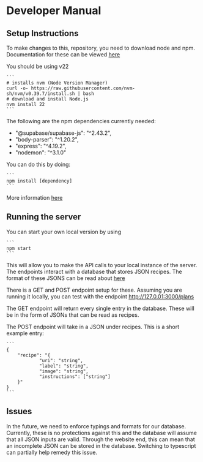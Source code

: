# Developer Manual
## Setup Instructions

To make changes to this, repository, you need to download node and npm.
Documentation for these can be viewed [here](https://nodejs.org/en/download/package-manager)

You should be using v22

````text
```
# installs nvm (Node Version Manager)
curl -o- https://raw.githubusercontent.com/nvm-sh/nvm/v0.39.7/install.sh | bash
# download and install Node.js
nvm install 22
```
````

The following are the npm dependencies currently needed:
- "@supabase/supabase-js": "^2.43.2",
- "body-parser": "^1.20.2",
- "express": "^4.19.2",
- "nodemon": "^3.1.0"

You can do this by doing:

````text
```
npm install [dependency]
```
````

More information [here](https://docs.npmjs.com/cli/v10/commands/npm-install)


## Running the server
You can start your own local version by using

````text
```
npm start
```
````

This will allow you to make the API calls to your local instance of the server.
The endpoints interact with a database that stores JSON recipes.
The format of these JSONS can be read about [here](https://developer.edamam.com/edamam-docs-recipe-api)

There is a GET and POST endpoint setup for these. Assuming you are running it locally,
you can test with the endpoint
http://127.0.01:3000/plans

The GET endpoint will return every single entry in the database. These will be
in the form of JSONs that can be read as recipes.

The POST endpoint will take in a JSON under recipes. This is a short example entry:

````text
```
{
    "recipe": "{
            "uri": "string",
            "label": "string",
            "image": "string",
            "instructions": ["string"]
    }"
}
```
````

## Issues
In the future, we need to enforce typings and formats for our database. Currently, these is no
protections against this and the database will assume that all JSON inputs are valid.
Through the website end, this can mean that an incomplete JSON can be stored in the
database. Switching to typescript can partially help remedy this issue.
